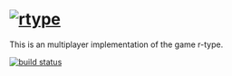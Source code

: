 [![rtype](http://web-vassets.ea.com/Assets/Richmedia/Image/FullImageLogo/fr_r-type-logo.png)](https://git.minewolf.tf/root/rtype)
=============================================

This is an multiplayer implementation of the game r-type.

[![build status](http://git.minewolf.tf/root/rtype/badges/master/build.svg)](http://git.minewolf.tf/root/rtype/commits/master)
